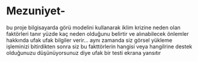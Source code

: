 # Mezuniyet-

bu proje bilgisayarda görü modelini kullanarak iklim krizine neden olan faktörleri tanır yüzde kaç neden olduğunu belirtir ve alınabilecek önlemler hakkında ufak ufak bilgiler verir...
aynı zamanda siz görsel yükleme işleminizi bitirdikten sonra siz bu fakttörlerin hangisi veya hangilrine destek olduğunuzu düşünüyorsunuz diye ufak bir testi ekrana yansıtır
